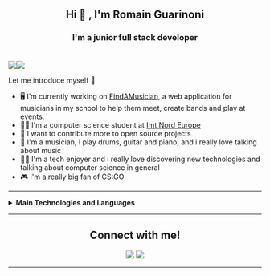 <h2 align="center"> Hi 👋 , I'm Romain Guarinoni <br/></h2> 
<h3 align="center">I'm a junior full stack developer <br> <br>
  </h3> 
<div style="display:flex;">
  <img align=top src="https://github-readme-stats.vercel.app/api?username=RomainGuarinoni&theme=blue-green"  >  
  <img align=top src="https://github-readme-stats.vercel.app/api/top-langs/?username=RomainGuarinoni" >
 </div>          

 

 
Let me introduce myself  👦

- 🖥️ I’m currently working on [FindAMusician](https://github.com/RomainGuarinoni/findAMusician), a web application for musicians in my school to help them meet, create bands and play at events.
- 👨‍🎓 I'm a computer science student at [Imt Nord Europe](https://imt-nord-europe.fr/en/)
- 🎯 I want to contribute more to open source projects
- 🎵 I'm a musician, I play drums, guitar and piano, and i really love talking about music
- 👨‍💻 I'm a tech enjoyer and i really love discovering new technologies and talking about computer science in general
- 🎮 I'm a really big fan of CS:GO


---------------------------------------------------------------------------------------------------------------------------------------------------------------------------------

<details>
  <summary> <strong> Main Technologies and Languages </strong> </summary>
<img src="https://img.shields.io/badge/HTML-F16529?style=for-the-badge&logo=html5&logoColor=white">
<img src="https://img.shields.io/badge/CSS-2962E9?style=for-the-badge&logo=css3&logoColor=white">
<img src="https://img.shields.io/badge/CSS-2962E9?style=for-the-badge&logo=css3&logoColor=white">
<img src="https://img.shields.io/badge/JAVASCRIPT-EFD81D?style=for-the-badge&logo=javascript&logoColor=white">
<img src="https://img.shields.io/badge/TYPESCRIPT-2E74C0?style=for-the-badge&logo=typescript&logoColor=white">
<img src="https://img.shields.io/badge/REACT-30afd1?style=for-the-badge&logo=react&logoColor=white">
<img src="https://img.shields.io/badge/VUE-3FB27F?style=for-the-badge&logo=vuedotjs&logoColor=white">
<img src="https://img.shields.io/badge/NODE_JS-6DA55F?style=for-the-badge&logo=nodedotjs&logoColor=white">
<img src="https://img.shields.io/badge/EXPRESS-5E5E5E?style=for-the-badge&logo=express&logoColor=white">
<img src="https://img.shields.io/badge/OPEN_API-3776AB?style=for-the-badge&logo=openapiinitiative&logoColor=white">
<img src="https://img.shields.io/badge/SQL-3294d4?style=for-the-badge&logo=mysql&logoColor=white">
<img src="https://img.shields.io/badge/PGSQL-31648c?style=for-the-badge&logo=postgresql&logoColor=white">
<img src="https://img.shields.io/badge/MONGODB-80c265?style=for-the-badge&logo=mongodb&logoColor=white">
<img src="https://img.shields.io/badge/SOCKET-010101?style=for-the-badge&logo=socketdotio&logoColor=white">
<img src="https://img.shields.io/badge/REDIS-d52c20?style=for-the-badge&logo=redis&logoColor=white">
<img src="https://img.shields.io/badge/STORYBOOK-f74580?style=for-the-badge&logo=storybook&logoColor=white">
<img src="https://img.shields.io/badge/DOCKER-0997e5?style=for-the-badge&logo=docker&logoColor=white">
<img src="https://img.shields.io/badge/JEST-66666?style=for-the-badge&logo=jest&logoColor=white">
<img src="https://img.shields.io/badge/JEST-66666?style=for-the-badge&logo=jest&logoColor=white">
<img src="https://img.shields.io/badge/FLUTTER-6bb7f1?style=for-the-badge&logo=flutter&logoColor=white">
<img src="https://img.shields.io/badge/Python-3776AB?style=for-the-badge&logo=python&logoColor=white">
<img src="https://img.shields.io/badge/GITHUB-94404d?style=for-the-badge&logo=github&logoColor=white">
<img src="https://img.shields.io/badge/GITHUB_ACTIONS-2084f7?style=for-the-badge&logo=githubactions&logoColor=white">
<img src="https://img.shields.io/badge/Microsoft-666666?style=for-the-badge&logo=microsoft&logoColor=white">
<img src="(https://img.shields.io/badge/LINUX-666666?style=for-the-badge&logo=linux&logoColor=white">
<img src="https://img.shields.io/badge/NPM-c60000?style=for-the-badge&logo=npm&logoColor=white">
<img src="https://img.shields.io/badge/FIGMA-f76e5f?style=for-the-badge&logo=figma&logoColor=white">
</details> 


---------------------------------------------------------------------------------------------------------------------------------------------------------------------------------

<div align="center">
  


<h2>Connect with me!</h2>
 
[<img src="https://img.shields.io/badge/linkedin-%230077B5.svg?&style=for-the-badge&logo=linkedin&logoColor=white" />](https://www.linkedin.com/mwlite/in/romain-guarinoni-535445189) [<img src = "https://img.shields.io/badge/Gmail-d8453e.svg?&style=for-the-badge&logo=gmail&logoColor=white">](mailto:romain.guar01@gmail.com)  

</div>



---------------------------------------------------------------------------------------------------------------------------------------------------------------------------------






